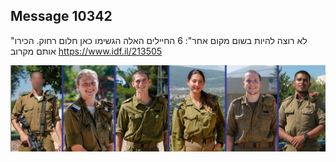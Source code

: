 ## Message 10342

"לא רוצה להיות בשום מקום אחר":
6 החיילים האלה הגשימו כאן חלום רחוק. הכירו אותם מקרוב
https://www.idf.il/213505

![Photo](10342/10342_photo.jpg)
